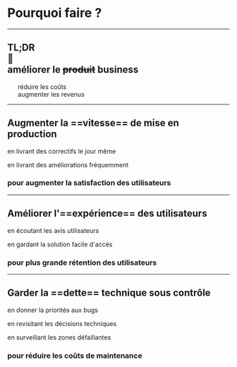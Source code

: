 # Pourquoi faire **?**

---
<style scoped>
section {
    text-align: center
}
ul {
    list-style-type: none
}
</style>

## **TL**;**DR**<br>🔻<br>améliorer le **~~produit~~** business

* réduire les coûts
* augmenter les revenus

---

## Augmenter la ==vitesse== de mise en production

en livrant des correctifs le jour même

en livrant des améliorations fréquemment

### pour augmenter la satisfaction des utilisateurs

<!--
les équipes doivent avoir une autonomie pour prendre la décision
de mettre en production
-->

---

## Améliorer l'==expérience== des utilisateurs

en écoutant les avis utilisateurs

en gardant la solution facile d'accès

### pour plus grande rétention des utilisateurs

<!--
lire,écouter les retours fait sur les stores, TrustPilot
faire le point avec les équipes de support
observer les tendances de vos utilisateurs (fréquence d'utilisation, temps passé pour une action)
évitant les designs non revus et solutions sur un coin de bureau qui pénalisent les utilisateurs au profit de la mise en production
-->

---

## Garder la ==dette== technique sous contrôle

en donner la priorités aux bugs

en revisitant les décisions techniques

en surveillant les zones défaillantes

### pour réduire les coûts de maintenance

<!--
corriger les bugs existants avant d'ajouter des nouvelles fonctionnalités
meme les plus mineurs, sinon ils vont s'accumuler... on peut corriger en ne pas corrigeant
n'ajoutez pas de nouvelles fonctionnalités sans revoir les décisions techniques,
tous les problèmes ne sont pas toujours visibles, pensez a garder un œil sur les resources, les logs d'erreurs,
et l'absence de log ou de consommation de resources
-->
